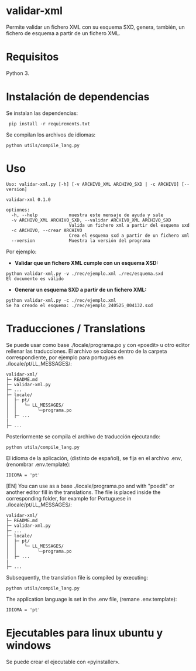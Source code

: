 # validar-xml
Permite validar un fichero XML con su esquema SXD, genera, también, un fichero de esquema a partir de un fichero XML. 

# Requisitos
 Python 3.
 
# Instalación de dependencias
Se instalan las dependencias:
```
 pip install -r requirements.txt
 ```
Se compilan los archivos de idiomas:
```
python utils/compile_lang.py 
```
# Uso
```
Uso: validar-xml.py [-h] [-v ARCHIVO_XML ARCHIVO_SXD | -c ARCHIVO] [--version]

validar-xml 0.1.0

optiones:
  -h, --help            muestra este mensaje de ayuda y sale
  -v ARCHIVO_XML ARCHIVO_SXD, --validar ARCHIVO_XML ARCHIVO_SXD
                        Valida un fichero xml a partir del esquema sxd
  -c ARCHIVO, --crear ARCHIVO
                        Crea el esquema sxd a partir de un fichero xml
  --version             Muestra la versión del programa
```
Por ejemplo:
* **Validar que un fichero XML cumple con un esquema XSD:**
 ```
python validar-xml.py -v ./rec/ejemplo.xml ./rec/esquema.sxd 
El documento es válido
```
* **Generar un esquema SXD a partir de un fichero XML:**
 ```
python validar-xml.py -c ./rec/ejemplo.xml  
Se ha creado el esquema: ./rec/ejemplo_240525_004132.sxd 
```
# Traducciones / Translations
Se puede usar como base ./locale/programa.po y con «poedit» u otro editor rellenar las traducciones.  El archivo se coloca dentro de la carpeta correspondiente, por ejemplo para portugués en ./locale/pt/LL_MESSAGES/:

```
validar-xml/
├─ README.md
├─ validar-xml.py
├─ ...
├─ locale/
│  ├─ pt/    
│  │   └─ LL_MESSAGES/
│  │        └─programa.po
│  ├─ ...
|
├─ ...  
```
Posteriormente se compila el archivo de traducción ejecutando:
```
python utils/compile_lang.py 
```
El idioma de la aplicación, (distinto de español), se fija en el archivo .env, (renombrar .env.template):
```
IDIOMA = 'pt'
```

[EN] You can use as a base ./locale/programa.po and with "poedit" or another editor fill in the translations.  The file is placed inside the corresponding folder, for example for Portuguese in ./locale/pt/LL_MESSAGES/:
```
validar-xml/
├─ README.md
├─ validar-xml.py
├─ ...
├─ locale/
│  ├─ pt/    
│  │   └─ LL_MESSAGES/
│  │        └─programa.po
│  ├─ ...
|
├─ ...  
```
Subsequently, the translation file is compiled by executing:
```
python utils/compile_lang.py 
```
The application language is set in the .env file, (remane .env.template):
```
IDIOMA = 'pt'
```

# Ejecutables para linux ubuntu y windows

Se puede crear el ejecutable con «pyinstaller».
